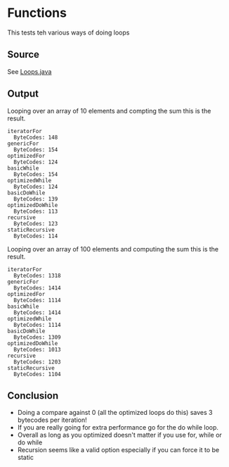 #  Functions

This tests teh various ways of doing loops

## Source
See [Loops.java](../../../bytecode/ControlFlow/Loops.java)

## Output
Looping over an array of 10 elements and compting the sum this is the result.

```
iteratorFor
  ByteCodes: 148
genericFor
  ByteCodes: 154
optimizedFor
  ByteCodes: 124
basicWhile
  ByteCodes: 154
optimizedWhile
  ByteCodes: 124
basicDoWhile
  ByteCodes: 139
optimizedDoWhile
  ByteCodes: 113
recursive
  ByteCodes: 123
staticRecursive
  ByteCodes: 114
```

Looping over an array of 100 elements and computing the sum this is the result.
```
iteratorFor
  ByteCodes: 1318
genericFor
  ByteCodes: 1414
optimizedFor
  ByteCodes: 1114
basicWhile
  ByteCodes: 1414
optimizedWhile
  ByteCodes: 1114
basicDoWhile
  ByteCodes: 1309
optimizedDoWhile
  ByteCodes: 1013
recursive
  ByteCodes: 1203
staticRecursive
  ByteCodes: 1104
```


## Conclusion

  * Doing a compare against 0 (all the optimized loops do this) saves 3 bytecodes per iteration!
  * If you are really going for extra performance go for the do while loop.
  * Overall as long as you optimized doesn't matter if you use for, while or do while
  * Recursion seems like a valid option especially if you can force it to be static
